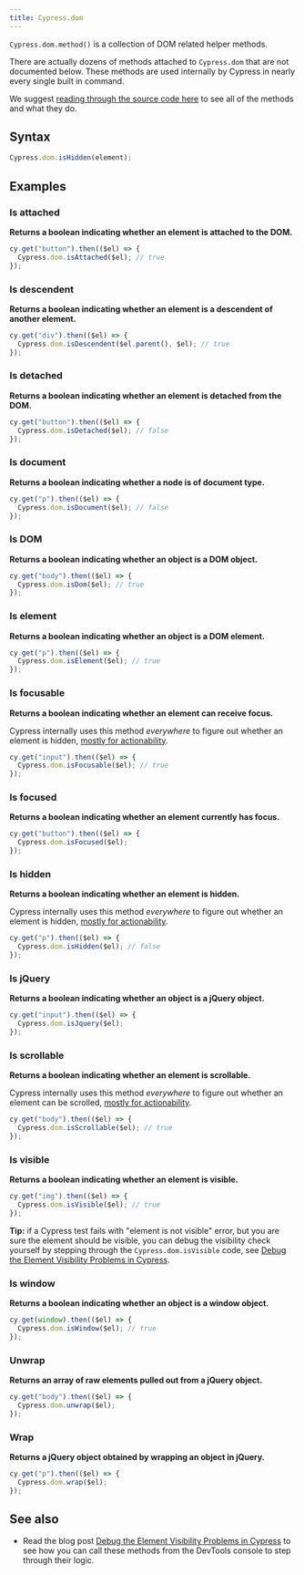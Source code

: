 ```yaml
---
title: Cypress.dom
---
```


`Cypress.dom.method()` is a collection of DOM related helper methods.

<Alert type="warning">

There are actually dozens of methods attached to `Cypress.dom` that are not documented below. These methods are used internally by Cypress in nearly every single built in command.

We suggest [reading through the source code here](https://github.com/cypress-io/cypress/blob/develop/packages/driver/src/dom/index.js) to see all of the methods and what they do.

</Alert>

## Syntax

```javascript
Cypress.dom.isHidden(element);
```

## Examples

### Is attached

**Returns a boolean indicating whether an element is attached to the DOM.**

```javascript
cy.get("button").then(($el) => {
  Cypress.dom.isAttached($el); // true
});
```

### Is descendent

**Returns a boolean indicating whether an element is a descendent of another element.**

```javascript
cy.get("div").then(($el) => {
  Cypress.dom.isDescendent($el.parent(), $el); // true
});
```

### Is detached

**Returns a boolean indicating whether an element is detached from the DOM.**

```javascript
cy.get("button").then(($el) => {
  Cypress.dom.isDetached($el); // false
});
```

### Is document

**Returns a boolean indicating whether a node is of document type.**

```javascript
cy.get("p").then(($el) => {
  Cypress.dom.isDocument($el); // false
});
```

### Is DOM

**Returns a boolean indicating whether an object is a DOM object.**

```javascript
cy.get("body").then(($el) => {
  Cypress.dom.isDom($el); // true
});
```

### Is element

**Returns a boolean indicating whether an object is a DOM element.**

```javascript
cy.get("p").then(($el) => {
  Cypress.dom.isElement($el); // true
});
```

### Is focusable

**Returns a boolean indicating whether an element can receive focus.**

Cypress internally uses this method _everywhere_ to figure out whether an element is hidden, [mostly for actionability](/guides/core-concepts/interacting-with-elements).

```javascript
cy.get("input").then(($el) => {
  Cypress.dom.isFocusable($el); // true
});
```

### Is focused

**Returns a boolean indicating whether an element currently has focus.**

```javascript
cy.get("button").then(($el) => {
  Cypress.dom.isFocused($el);
});
```

### Is hidden

**Returns a boolean indicating whether an element is hidden.**

Cypress internally uses this method _everywhere_ to figure out whether an element is hidden, [mostly for actionability](/guides/core-concepts/interacting-with-elements).

```javascript
cy.get("p").then(($el) => {
  Cypress.dom.isHidden($el); // false
});
```

### Is jQuery

**Returns a boolean indicating whether an object is a jQuery object.**

```javascript
cy.get("input").then(($el) => {
  Cypress.dom.isJquery($el);
});
```

### Is scrollable

**Returns a boolean indicating whether an element is scrollable.**

Cypress internally uses this method _everywhere_ to figure out whether an element can be scrolled, [mostly for actionability](/guides/core-concepts/interacting-with-elements).

```javascript
cy.get("body").then(($el) => {
  Cypress.dom.isScrollable($el); // true
});
```

### Is visible

**Returns a boolean indicating whether an element is visible.**

```javascript
cy.get("img").then(($el) => {
  Cypress.dom.isVisible($el); // true
});
```

**Tip:** if a Cypress test fails with "element is not visible" error, but you are sure the element should be visible, you can debug the visibility check yourself by stepping through the `Cypress.dom.isVisible` code, see [Debug the Element Visibility Problems in Cypress](https://glebbahmutov.com/blog/debug-visibility/).

### Is window

**Returns a boolean indicating whether an object is a window object.**

```javascript
cy.get(window).then(($el) => {
  Cypress.dom.isWindow($el); // true
});
```

### Unwrap

**Returns an array of raw elements pulled out from a jQuery object.**

```javascript
cy.get("body").then(($el) => {
  Cypress.dom.unwrap($el);
});
```

### Wrap

**Returns a jQuery object obtained by wrapping an object in jQuery.**

```javascript
cy.get("p").then(($el) => {
  Cypress.dom.wrap($el);
});
```

## See also

- Read the blog post [Debug the Element Visibility Problems in Cypress](https://glebbahmutov.com/blog/debug-visibility/) to see how you can call these methods from the DevTools console to step through their logic.
